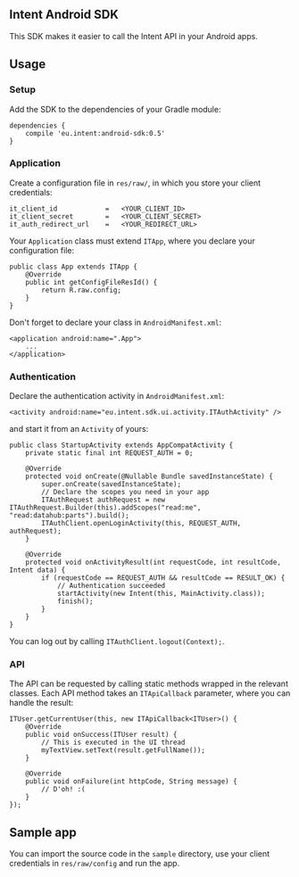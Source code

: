 Intent Android SDK
------------------

This SDK makes it easier to call the Intent API in your Android apps.

Usage
-----

### Setup

Add the SDK to the dependencies of your Gradle module:

```
dependencies {
    compile 'eu.intent:android-sdk:0.5'
}
```

### Application

Create a configuration file in `res/raw/`, in which you store your client credentials:

```
it_client_id            =   <YOUR_CLIENT_ID>
it_client_secret        =   <YOUR_CLIENT_SECRET>
it_auth_redirect_url    =   <YOUR_REDIRECT_URL>
```

Your `Application` class must extend `ITApp`, where you declare your configuration file:

```
public class App extends ITApp {
    @Override
    public int getConfigFileResId() {
        return R.raw.config;
    }
}
```

Don't forget to declare your class in `AndroidManifest.xml`:

```
<application android:name=".App">
    ...
</application>
```

### Authentication

Declare the authentication activity in `AndroidManifest.xml`:

```
<activity android:name="eu.intent.sdk.ui.activity.ITAuthActivity" />
```
and start it from an `Activity` of yours:

```
public class StartupActivity extends AppCompatActivity {
    private static final int REQUEST_AUTH = 0;

    @Override
    protected void onCreate(@Nullable Bundle savedInstanceState) {
        super.onCreate(savedInstanceState);
        // Declare the scopes you need in your app
        ITAuthRequest authRequest = new ITAuthRequest.Builder(this).addScopes("read:me", "read:datahub:parts").build();
        ITAuthClient.openLoginActivity(this, REQUEST_AUTH, authRequest);
    }

    @Override
    protected void onActivityResult(int requestCode, int resultCode, Intent data) {
        if (requestCode == REQUEST_AUTH && resultCode == RESULT_OK) {
            // Authentication succeeded
            startActivity(new Intent(this, MainActivity.class));
            finish();
        }
    }
}
```

You can log out by calling `ITAuthClient.logout(Context);`.

### API

The API can be requested by calling static methods wrapped in the relevant classes. Each API method takes an `ITApiCallback` parameter, where you can handle the result:

```
ITUser.getCurrentUser(this, new ITApiCallback<ITUser>() {
    @Override
    public void onSuccess(ITUser result) {
    	// This is executed in the UI thread
        myTextView.setText(result.getFullName());
    }

    @Override
    public void onFailure(int httpCode, String message) {
        // D'oh! :(
    }
});
```

Sample app
----------

You can import the source code in the `sample` directory, use your client credentials in `res/raw/config` and run the app.